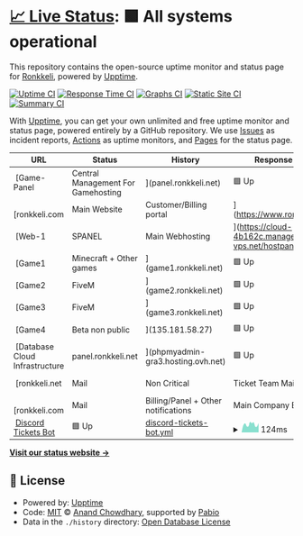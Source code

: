 # [📈 Live Status](https://status.ronkkeli.net): <!--live status--> **🟩 All systems operational**

This repository contains the open-source uptime monitor and status page for [Ronkkeli](https://status.ronkkeli.net), powered by [Upptime](https://github.com/upptime/upptime).

[![Uptime CI](https://github.com/ronkkeli/upptime/workflows/Uptime%20CI/badge.svg)](https://github.com/ronkkeli/upptime/actions?query=workflow%3A%22Uptime+CI%22)
[![Response Time CI](https://github.com/ronkkeli/upptime/workflows/Response%20Time%20CI/badge.svg)](https://github.com/ronkkeli/upptime/actions?query=workflow%3A%22Response+Time+CI%22)
[![Graphs CI](https://github.com/ronkkeli/upptime/workflows/Graphs%20CI/badge.svg)](https://github.com/ronkkeli/upptime/actions?query=workflow%3A%22Graphs+CI%22)
[![Static Site CI](https://github.com/ronkkeli/upptime/workflows/Static%20Site%20CI/badge.svg)](https://github.com/ronkkeli/upptime/actions?query=workflow%3A%22Static+Site+CI%22)
[![Summary CI](https://github.com/ronkkeli/upptime/workflows/Summary%20CI/badge.svg)](https://github.com/ronkkeli/upptime/actions?query=workflow%3A%22Summary+CI%22)

With [Upptime](https://upptime.js.org), you can get your own unlimited and free uptime monitor and status page, powered entirely by a GitHub repository. We use [Issues](https://github.com/ronkkeli/upptime/issues) as incident reports, [Actions](https://github.com/ronkkeli/upptime/actions) as uptime monitors, and [Pages](https://status.ronkkeli.net) for the status page.

<!--start: status pages-->
<!-- This summary is generated by Upptime (https://github.com/upptime/upptime) -->
<!-- Do not edit this manually, your changes will be overwritten -->
<!-- prettier-ignore -->
| URL | Status | History | Response Time | Uptime |
| --- | ------ | ------- | ------------- | ------ |
| <img alt="" src="https://icons.duckduckgo.com/ip3/null.ico" height="13"> [Game-Panel | Central Management For Gamehosting |](panel.ronkkeli.net) | 🟩 Up | [game-panel-central-management-for-gamehosting.yml](https://github.com/1Ronkkeli/upptime/commits/HEAD/history/game-panel-central-management-for-gamehosting.yml) | <details><summary><img alt="Response time graph" src="./graphs/game-panel-central-management-for-gamehosting/response-time-week.png" height="20"> 425ms</summary><br><a href="https://status.ronkkeli.net/history/game-panel-central-management-for-gamehosting"><img alt="Response time 574" src="https://img.shields.io/endpoint?url=https%3A%2F%2Fraw.githubusercontent.com%2F1Ronkkeli%2Fupptime%2FHEAD%2Fapi%2Fgame-panel-central-management-for-gamehosting%2Fresponse-time.json"></a><br><a href="https://status.ronkkeli.net/history/game-panel-central-management-for-gamehosting"><img alt="24-hour response time 6" src="https://img.shields.io/endpoint?url=https%3A%2F%2Fraw.githubusercontent.com%2F1Ronkkeli%2Fupptime%2FHEAD%2Fapi%2Fgame-panel-central-management-for-gamehosting%2Fresponse-time-day.json"></a><br><a href="https://status.ronkkeli.net/history/game-panel-central-management-for-gamehosting"><img alt="7-day response time 425" src="https://img.shields.io/endpoint?url=https%3A%2F%2Fraw.githubusercontent.com%2F1Ronkkeli%2Fupptime%2FHEAD%2Fapi%2Fgame-panel-central-management-for-gamehosting%2Fresponse-time-week.json"></a><br><a href="https://status.ronkkeli.net/history/game-panel-central-management-for-gamehosting"><img alt="30-day response time 574" src="https://img.shields.io/endpoint?url=https%3A%2F%2Fraw.githubusercontent.com%2F1Ronkkeli%2Fupptime%2FHEAD%2Fapi%2Fgame-panel-central-management-for-gamehosting%2Fresponse-time-month.json"></a><br><a href="https://status.ronkkeli.net/history/game-panel-central-management-for-gamehosting"><img alt="1-year response time 574" src="https://img.shields.io/endpoint?url=https%3A%2F%2Fraw.githubusercontent.com%2F1Ronkkeli%2Fupptime%2FHEAD%2Fapi%2Fgame-panel-central-management-for-gamehosting%2Fresponse-time-year.json"></a></details> | <details><summary><a href="https://status.ronkkeli.net/history/game-panel-central-management-for-gamehosting">56.34%</a></summary><a href="https://status.ronkkeli.net/history/game-panel-central-management-for-gamehosting"><img alt="All-time uptime 87.86%" src="https://img.shields.io/endpoint?url=https%3A%2F%2Fraw.githubusercontent.com%2F1Ronkkeli%2Fupptime%2FHEAD%2Fapi%2Fgame-panel-central-management-for-gamehosting%2Fuptime.json"></a><br><a href="https://status.ronkkeli.net/history/game-panel-central-management-for-gamehosting"><img alt="24-hour uptime 98.09%" src="https://img.shields.io/endpoint?url=https%3A%2F%2Fraw.githubusercontent.com%2F1Ronkkeli%2Fupptime%2FHEAD%2Fapi%2Fgame-panel-central-management-for-gamehosting%2Fuptime-day.json"></a><br><a href="https://status.ronkkeli.net/history/game-panel-central-management-for-gamehosting"><img alt="7-day uptime 56.34%" src="https://img.shields.io/endpoint?url=https%3A%2F%2Fraw.githubusercontent.com%2F1Ronkkeli%2Fupptime%2FHEAD%2Fapi%2Fgame-panel-central-management-for-gamehosting%2Fuptime-week.json"></a><br><a href="https://status.ronkkeli.net/history/game-panel-central-management-for-gamehosting"><img alt="30-day uptime 87.86%" src="https://img.shields.io/endpoint?url=https%3A%2F%2Fraw.githubusercontent.com%2F1Ronkkeli%2Fupptime%2FHEAD%2Fapi%2Fgame-panel-central-management-for-gamehosting%2Fuptime-month.json"></a><br><a href="https://status.ronkkeli.net/history/game-panel-central-management-for-gamehosting"><img alt="1-year uptime 87.86%" src="https://img.shields.io/endpoint?url=https%3A%2F%2Fraw.githubusercontent.com%2F1Ronkkeli%2Fupptime%2FHEAD%2Fapi%2Fgame-panel-central-management-for-gamehosting%2Fuptime-year.json"></a></details>
| <img alt="" src="https://icons.duckduckgo.com/ip3/www.ronkkeli.com.ico" height="13"> [ronkkeli.com | Main Website | Customer/Billing portal |](https://www.ronkkeli.com) | 🟩 Up | [ronkkeli-com-main-website-customer-billing-portal.yml](https://github.com/1Ronkkeli/upptime/commits/HEAD/history/ronkkeli-com-main-website-customer-billing-portal.yml) | <details><summary><img alt="Response time graph" src="./graphs/ronkkeli-com-main-website-customer-billing-portal/response-time-week.png" height="20"> 674ms</summary><br><a href="https://status.ronkkeli.net/history/ronkkeli-com-main-website-customer-billing-portal"><img alt="Response time 1585" src="https://img.shields.io/endpoint?url=https%3A%2F%2Fraw.githubusercontent.com%2F1Ronkkeli%2Fupptime%2FHEAD%2Fapi%2Fronkkeli-com-main-website-customer-billing-portal%2Fresponse-time.json"></a><br><a href="https://status.ronkkeli.net/history/ronkkeli-com-main-website-customer-billing-portal"><img alt="24-hour response time 648" src="https://img.shields.io/endpoint?url=https%3A%2F%2Fraw.githubusercontent.com%2F1Ronkkeli%2Fupptime%2FHEAD%2Fapi%2Fronkkeli-com-main-website-customer-billing-portal%2Fresponse-time-day.json"></a><br><a href="https://status.ronkkeli.net/history/ronkkeli-com-main-website-customer-billing-portal"><img alt="7-day response time 674" src="https://img.shields.io/endpoint?url=https%3A%2F%2Fraw.githubusercontent.com%2F1Ronkkeli%2Fupptime%2FHEAD%2Fapi%2Fronkkeli-com-main-website-customer-billing-portal%2Fresponse-time-week.json"></a><br><a href="https://status.ronkkeli.net/history/ronkkeli-com-main-website-customer-billing-portal"><img alt="30-day response time 1585" src="https://img.shields.io/endpoint?url=https%3A%2F%2Fraw.githubusercontent.com%2F1Ronkkeli%2Fupptime%2FHEAD%2Fapi%2Fronkkeli-com-main-website-customer-billing-portal%2Fresponse-time-month.json"></a><br><a href="https://status.ronkkeli.net/history/ronkkeli-com-main-website-customer-billing-portal"><img alt="1-year response time 1585" src="https://img.shields.io/endpoint?url=https%3A%2F%2Fraw.githubusercontent.com%2F1Ronkkeli%2Fupptime%2FHEAD%2Fapi%2Fronkkeli-com-main-website-customer-billing-portal%2Fresponse-time-year.json"></a></details> | <details><summary><a href="https://status.ronkkeli.net/history/ronkkeli-com-main-website-customer-billing-portal">100.00%</a></summary><a href="https://status.ronkkeli.net/history/ronkkeli-com-main-website-customer-billing-portal"><img alt="All-time uptime 99.94%" src="https://img.shields.io/endpoint?url=https%3A%2F%2Fraw.githubusercontent.com%2F1Ronkkeli%2Fupptime%2FHEAD%2Fapi%2Fronkkeli-com-main-website-customer-billing-portal%2Fuptime.json"></a><br><a href="https://status.ronkkeli.net/history/ronkkeli-com-main-website-customer-billing-portal"><img alt="24-hour uptime 100.00%" src="https://img.shields.io/endpoint?url=https%3A%2F%2Fraw.githubusercontent.com%2F1Ronkkeli%2Fupptime%2FHEAD%2Fapi%2Fronkkeli-com-main-website-customer-billing-portal%2Fuptime-day.json"></a><br><a href="https://status.ronkkeli.net/history/ronkkeli-com-main-website-customer-billing-portal"><img alt="7-day uptime 100.00%" src="https://img.shields.io/endpoint?url=https%3A%2F%2Fraw.githubusercontent.com%2F1Ronkkeli%2Fupptime%2FHEAD%2Fapi%2Fronkkeli-com-main-website-customer-billing-portal%2Fuptime-week.json"></a><br><a href="https://status.ronkkeli.net/history/ronkkeli-com-main-website-customer-billing-portal"><img alt="30-day uptime 99.94%" src="https://img.shields.io/endpoint?url=https%3A%2F%2Fraw.githubusercontent.com%2F1Ronkkeli%2Fupptime%2FHEAD%2Fapi%2Fronkkeli-com-main-website-customer-billing-portal%2Fuptime-month.json"></a><br><a href="https://status.ronkkeli.net/history/ronkkeli-com-main-website-customer-billing-portal"><img alt="1-year uptime 99.94%" src="https://img.shields.io/endpoint?url=https%3A%2F%2Fraw.githubusercontent.com%2F1Ronkkeli%2Fupptime%2FHEAD%2Fapi%2Fronkkeli-com-main-website-customer-billing-portal%2Fuptime-year.json"></a></details>
| <img alt="" src="https://icons.duckduckgo.com/ip3/cloud-4b162c.managed-vps.net.ico" height="13"> [Web-1 | SPANEL | Main Webhosting |](https://cloud-4b162c.managed-vps.net/hostpanel/login) | 🟩 Up | [web-1-spanel-main-webhosting.yml](https://github.com/1Ronkkeli/upptime/commits/HEAD/history/web-1-spanel-main-webhosting.yml) | <details><summary><img alt="Response time graph" src="./graphs/web-1-spanel-main-webhosting/response-time-week.png" height="20"> 760ms</summary><br><a href="https://status.ronkkeli.net/history/web-1-spanel-main-webhosting"><img alt="Response time 699" src="https://img.shields.io/endpoint?url=https%3A%2F%2Fraw.githubusercontent.com%2F1Ronkkeli%2Fupptime%2FHEAD%2Fapi%2Fweb-1-spanel-main-webhosting%2Fresponse-time.json"></a><br><a href="https://status.ronkkeli.net/history/web-1-spanel-main-webhosting"><img alt="24-hour response time 762" src="https://img.shields.io/endpoint?url=https%3A%2F%2Fraw.githubusercontent.com%2F1Ronkkeli%2Fupptime%2FHEAD%2Fapi%2Fweb-1-spanel-main-webhosting%2Fresponse-time-day.json"></a><br><a href="https://status.ronkkeli.net/history/web-1-spanel-main-webhosting"><img alt="7-day response time 760" src="https://img.shields.io/endpoint?url=https%3A%2F%2Fraw.githubusercontent.com%2F1Ronkkeli%2Fupptime%2FHEAD%2Fapi%2Fweb-1-spanel-main-webhosting%2Fresponse-time-week.json"></a><br><a href="https://status.ronkkeli.net/history/web-1-spanel-main-webhosting"><img alt="30-day response time 699" src="https://img.shields.io/endpoint?url=https%3A%2F%2Fraw.githubusercontent.com%2F1Ronkkeli%2Fupptime%2FHEAD%2Fapi%2Fweb-1-spanel-main-webhosting%2Fresponse-time-month.json"></a><br><a href="https://status.ronkkeli.net/history/web-1-spanel-main-webhosting"><img alt="1-year response time 699" src="https://img.shields.io/endpoint?url=https%3A%2F%2Fraw.githubusercontent.com%2F1Ronkkeli%2Fupptime%2FHEAD%2Fapi%2Fweb-1-spanel-main-webhosting%2Fresponse-time-year.json"></a></details> | <details><summary><a href="https://status.ronkkeli.net/history/web-1-spanel-main-webhosting">100.00%</a></summary><a href="https://status.ronkkeli.net/history/web-1-spanel-main-webhosting"><img alt="All-time uptime 100.00%" src="https://img.shields.io/endpoint?url=https%3A%2F%2Fraw.githubusercontent.com%2F1Ronkkeli%2Fupptime%2FHEAD%2Fapi%2Fweb-1-spanel-main-webhosting%2Fuptime.json"></a><br><a href="https://status.ronkkeli.net/history/web-1-spanel-main-webhosting"><img alt="24-hour uptime 100.00%" src="https://img.shields.io/endpoint?url=https%3A%2F%2Fraw.githubusercontent.com%2F1Ronkkeli%2Fupptime%2FHEAD%2Fapi%2Fweb-1-spanel-main-webhosting%2Fuptime-day.json"></a><br><a href="https://status.ronkkeli.net/history/web-1-spanel-main-webhosting"><img alt="7-day uptime 100.00%" src="https://img.shields.io/endpoint?url=https%3A%2F%2Fraw.githubusercontent.com%2F1Ronkkeli%2Fupptime%2FHEAD%2Fapi%2Fweb-1-spanel-main-webhosting%2Fuptime-week.json"></a><br><a href="https://status.ronkkeli.net/history/web-1-spanel-main-webhosting"><img alt="30-day uptime 100.00%" src="https://img.shields.io/endpoint?url=https%3A%2F%2Fraw.githubusercontent.com%2F1Ronkkeli%2Fupptime%2FHEAD%2Fapi%2Fweb-1-spanel-main-webhosting%2Fuptime-month.json"></a><br><a href="https://status.ronkkeli.net/history/web-1-spanel-main-webhosting"><img alt="1-year uptime 100.00%" src="https://img.shields.io/endpoint?url=https%3A%2F%2Fraw.githubusercontent.com%2F1Ronkkeli%2Fupptime%2FHEAD%2Fapi%2Fweb-1-spanel-main-webhosting%2Fuptime-year.json"></a></details>
| <img alt="" src="https://icons.duckduckgo.com/ip3/null.ico" height="13"> [Game1 | Minecraft + Other games |](game1.ronkkeli.net) | 🟩 Up | [game1-minecraft-other-games.yml](https://github.com/1Ronkkeli/upptime/commits/HEAD/history/game1-minecraft-other-games.yml) | <details><summary><img alt="Response time graph" src="./graphs/game1-minecraft-other-games/response-time-week.png" height="20"> 119ms</summary><br><a href="https://status.ronkkeli.net/history/game1-minecraft-other-games"><img alt="Response time 109" src="https://img.shields.io/endpoint?url=https%3A%2F%2Fraw.githubusercontent.com%2F1Ronkkeli%2Fupptime%2FHEAD%2Fapi%2Fgame1-minecraft-other-games%2Fresponse-time.json"></a><br><a href="https://status.ronkkeli.net/history/game1-minecraft-other-games"><img alt="24-hour response time 118" src="https://img.shields.io/endpoint?url=https%3A%2F%2Fraw.githubusercontent.com%2F1Ronkkeli%2Fupptime%2FHEAD%2Fapi%2Fgame1-minecraft-other-games%2Fresponse-time-day.json"></a><br><a href="https://status.ronkkeli.net/history/game1-minecraft-other-games"><img alt="7-day response time 119" src="https://img.shields.io/endpoint?url=https%3A%2F%2Fraw.githubusercontent.com%2F1Ronkkeli%2Fupptime%2FHEAD%2Fapi%2Fgame1-minecraft-other-games%2Fresponse-time-week.json"></a><br><a href="https://status.ronkkeli.net/history/game1-minecraft-other-games"><img alt="30-day response time 109" src="https://img.shields.io/endpoint?url=https%3A%2F%2Fraw.githubusercontent.com%2F1Ronkkeli%2Fupptime%2FHEAD%2Fapi%2Fgame1-minecraft-other-games%2Fresponse-time-month.json"></a><br><a href="https://status.ronkkeli.net/history/game1-minecraft-other-games"><img alt="1-year response time 109" src="https://img.shields.io/endpoint?url=https%3A%2F%2Fraw.githubusercontent.com%2F1Ronkkeli%2Fupptime%2FHEAD%2Fapi%2Fgame1-minecraft-other-games%2Fresponse-time-year.json"></a></details> | <details><summary><a href="https://status.ronkkeli.net/history/game1-minecraft-other-games">100.00%</a></summary><a href="https://status.ronkkeli.net/history/game1-minecraft-other-games"><img alt="All-time uptime 100.00%" src="https://img.shields.io/endpoint?url=https%3A%2F%2Fraw.githubusercontent.com%2F1Ronkkeli%2Fupptime%2FHEAD%2Fapi%2Fgame1-minecraft-other-games%2Fuptime.json"></a><br><a href="https://status.ronkkeli.net/history/game1-minecraft-other-games"><img alt="24-hour uptime 100.00%" src="https://img.shields.io/endpoint?url=https%3A%2F%2Fraw.githubusercontent.com%2F1Ronkkeli%2Fupptime%2FHEAD%2Fapi%2Fgame1-minecraft-other-games%2Fuptime-day.json"></a><br><a href="https://status.ronkkeli.net/history/game1-minecraft-other-games"><img alt="7-day uptime 100.00%" src="https://img.shields.io/endpoint?url=https%3A%2F%2Fraw.githubusercontent.com%2F1Ronkkeli%2Fupptime%2FHEAD%2Fapi%2Fgame1-minecraft-other-games%2Fuptime-week.json"></a><br><a href="https://status.ronkkeli.net/history/game1-minecraft-other-games"><img alt="30-day uptime 100.00%" src="https://img.shields.io/endpoint?url=https%3A%2F%2Fraw.githubusercontent.com%2F1Ronkkeli%2Fupptime%2FHEAD%2Fapi%2Fgame1-minecraft-other-games%2Fuptime-month.json"></a><br><a href="https://status.ronkkeli.net/history/game1-minecraft-other-games"><img alt="1-year uptime 100.00%" src="https://img.shields.io/endpoint?url=https%3A%2F%2Fraw.githubusercontent.com%2F1Ronkkeli%2Fupptime%2FHEAD%2Fapi%2Fgame1-minecraft-other-games%2Fuptime-year.json"></a></details>
| <img alt="" src="https://icons.duckduckgo.com/ip3/null.ico" height="13"> [Game2 | FiveM |](game2.ronkkeli.net) | 🟩 Up | [game2-five-m.yml](https://github.com/1Ronkkeli/upptime/commits/HEAD/history/game2-five-m.yml) | <details><summary><img alt="Response time graph" src="./graphs/game2-five-m/response-time-week.png" height="20"> 120ms</summary><br><a href="https://status.ronkkeli.net/history/game2-five-m"><img alt="Response time 108" src="https://img.shields.io/endpoint?url=https%3A%2F%2Fraw.githubusercontent.com%2F1Ronkkeli%2Fupptime%2FHEAD%2Fapi%2Fgame2-five-m%2Fresponse-time.json"></a><br><a href="https://status.ronkkeli.net/history/game2-five-m"><img alt="24-hour response time 126" src="https://img.shields.io/endpoint?url=https%3A%2F%2Fraw.githubusercontent.com%2F1Ronkkeli%2Fupptime%2FHEAD%2Fapi%2Fgame2-five-m%2Fresponse-time-day.json"></a><br><a href="https://status.ronkkeli.net/history/game2-five-m"><img alt="7-day response time 120" src="https://img.shields.io/endpoint?url=https%3A%2F%2Fraw.githubusercontent.com%2F1Ronkkeli%2Fupptime%2FHEAD%2Fapi%2Fgame2-five-m%2Fresponse-time-week.json"></a><br><a href="https://status.ronkkeli.net/history/game2-five-m"><img alt="30-day response time 108" src="https://img.shields.io/endpoint?url=https%3A%2F%2Fraw.githubusercontent.com%2F1Ronkkeli%2Fupptime%2FHEAD%2Fapi%2Fgame2-five-m%2Fresponse-time-month.json"></a><br><a href="https://status.ronkkeli.net/history/game2-five-m"><img alt="1-year response time 108" src="https://img.shields.io/endpoint?url=https%3A%2F%2Fraw.githubusercontent.com%2F1Ronkkeli%2Fupptime%2FHEAD%2Fapi%2Fgame2-five-m%2Fresponse-time-year.json"></a></details> | <details><summary><a href="https://status.ronkkeli.net/history/game2-five-m">99.68%</a></summary><a href="https://status.ronkkeli.net/history/game2-five-m"><img alt="All-time uptime 99.91%" src="https://img.shields.io/endpoint?url=https%3A%2F%2Fraw.githubusercontent.com%2F1Ronkkeli%2Fupptime%2FHEAD%2Fapi%2Fgame2-five-m%2Fuptime.json"></a><br><a href="https://status.ronkkeli.net/history/game2-five-m"><img alt="24-hour uptime 97.73%" src="https://img.shields.io/endpoint?url=https%3A%2F%2Fraw.githubusercontent.com%2F1Ronkkeli%2Fupptime%2FHEAD%2Fapi%2Fgame2-five-m%2Fuptime-day.json"></a><br><a href="https://status.ronkkeli.net/history/game2-five-m"><img alt="7-day uptime 99.68%" src="https://img.shields.io/endpoint?url=https%3A%2F%2Fraw.githubusercontent.com%2F1Ronkkeli%2Fupptime%2FHEAD%2Fapi%2Fgame2-five-m%2Fuptime-week.json"></a><br><a href="https://status.ronkkeli.net/history/game2-five-m"><img alt="30-day uptime 99.91%" src="https://img.shields.io/endpoint?url=https%3A%2F%2Fraw.githubusercontent.com%2F1Ronkkeli%2Fupptime%2FHEAD%2Fapi%2Fgame2-five-m%2Fuptime-month.json"></a><br><a href="https://status.ronkkeli.net/history/game2-five-m"><img alt="1-year uptime 99.91%" src="https://img.shields.io/endpoint?url=https%3A%2F%2Fraw.githubusercontent.com%2F1Ronkkeli%2Fupptime%2FHEAD%2Fapi%2Fgame2-five-m%2Fuptime-year.json"></a></details>
| <img alt="" src="https://icons.duckduckgo.com/ip3/null.ico" height="13"> [Game3 | FiveM |](game3.ronkkeli.net) | 🟩 Up | [game3-five-m.yml](https://github.com/1Ronkkeli/upptime/commits/HEAD/history/game3-five-m.yml) | <details><summary><img alt="Response time graph" src="./graphs/game3-five-m/response-time-week.png" height="20"> 129ms</summary><br><a href="https://status.ronkkeli.net/history/game3-five-m"><img alt="Response time 115" src="https://img.shields.io/endpoint?url=https%3A%2F%2Fraw.githubusercontent.com%2F1Ronkkeli%2Fupptime%2FHEAD%2Fapi%2Fgame3-five-m%2Fresponse-time.json"></a><br><a href="https://status.ronkkeli.net/history/game3-five-m"><img alt="24-hour response time 126" src="https://img.shields.io/endpoint?url=https%3A%2F%2Fraw.githubusercontent.com%2F1Ronkkeli%2Fupptime%2FHEAD%2Fapi%2Fgame3-five-m%2Fresponse-time-day.json"></a><br><a href="https://status.ronkkeli.net/history/game3-five-m"><img alt="7-day response time 129" src="https://img.shields.io/endpoint?url=https%3A%2F%2Fraw.githubusercontent.com%2F1Ronkkeli%2Fupptime%2FHEAD%2Fapi%2Fgame3-five-m%2Fresponse-time-week.json"></a><br><a href="https://status.ronkkeli.net/history/game3-five-m"><img alt="30-day response time 115" src="https://img.shields.io/endpoint?url=https%3A%2F%2Fraw.githubusercontent.com%2F1Ronkkeli%2Fupptime%2FHEAD%2Fapi%2Fgame3-five-m%2Fresponse-time-month.json"></a><br><a href="https://status.ronkkeli.net/history/game3-five-m"><img alt="1-year response time 115" src="https://img.shields.io/endpoint?url=https%3A%2F%2Fraw.githubusercontent.com%2F1Ronkkeli%2Fupptime%2FHEAD%2Fapi%2Fgame3-five-m%2Fresponse-time-year.json"></a></details> | <details><summary><a href="https://status.ronkkeli.net/history/game3-five-m">100.00%</a></summary><a href="https://status.ronkkeli.net/history/game3-five-m"><img alt="All-time uptime 100.00%" src="https://img.shields.io/endpoint?url=https%3A%2F%2Fraw.githubusercontent.com%2F1Ronkkeli%2Fupptime%2FHEAD%2Fapi%2Fgame3-five-m%2Fuptime.json"></a><br><a href="https://status.ronkkeli.net/history/game3-five-m"><img alt="24-hour uptime 100.00%" src="https://img.shields.io/endpoint?url=https%3A%2F%2Fraw.githubusercontent.com%2F1Ronkkeli%2Fupptime%2FHEAD%2Fapi%2Fgame3-five-m%2Fuptime-day.json"></a><br><a href="https://status.ronkkeli.net/history/game3-five-m"><img alt="7-day uptime 100.00%" src="https://img.shields.io/endpoint?url=https%3A%2F%2Fraw.githubusercontent.com%2F1Ronkkeli%2Fupptime%2FHEAD%2Fapi%2Fgame3-five-m%2Fuptime-week.json"></a><br><a href="https://status.ronkkeli.net/history/game3-five-m"><img alt="30-day uptime 100.00%" src="https://img.shields.io/endpoint?url=https%3A%2F%2Fraw.githubusercontent.com%2F1Ronkkeli%2Fupptime%2FHEAD%2Fapi%2Fgame3-five-m%2Fuptime-month.json"></a><br><a href="https://status.ronkkeli.net/history/game3-five-m"><img alt="1-year uptime 100.00%" src="https://img.shields.io/endpoint?url=https%3A%2F%2Fraw.githubusercontent.com%2F1Ronkkeli%2Fupptime%2FHEAD%2Fapi%2Fgame3-five-m%2Fuptime-year.json"></a></details>
| <img alt="" src="https://icons.duckduckgo.com/ip3/null.ico" height="13"> [Game4 | Beta non public |](135.181.58.27) | 🟩 Up | [game4-beta-non-public.yml](https://github.com/1Ronkkeli/upptime/commits/HEAD/history/game4-beta-non-public.yml) | <details><summary><img alt="Response time graph" src="./graphs/game4-beta-non-public/response-time-week.png" height="20"> 140ms</summary><br><a href="https://status.ronkkeli.net/history/game4-beta-non-public"><img alt="Response time 134" src="https://img.shields.io/endpoint?url=https%3A%2F%2Fraw.githubusercontent.com%2F1Ronkkeli%2Fupptime%2FHEAD%2Fapi%2Fgame4-beta-non-public%2Fresponse-time.json"></a><br><a href="https://status.ronkkeli.net/history/game4-beta-non-public"><img alt="24-hour response time 132" src="https://img.shields.io/endpoint?url=https%3A%2F%2Fraw.githubusercontent.com%2F1Ronkkeli%2Fupptime%2FHEAD%2Fapi%2Fgame4-beta-non-public%2Fresponse-time-day.json"></a><br><a href="https://status.ronkkeli.net/history/game4-beta-non-public"><img alt="7-day response time 140" src="https://img.shields.io/endpoint?url=https%3A%2F%2Fraw.githubusercontent.com%2F1Ronkkeli%2Fupptime%2FHEAD%2Fapi%2Fgame4-beta-non-public%2Fresponse-time-week.json"></a><br><a href="https://status.ronkkeli.net/history/game4-beta-non-public"><img alt="30-day response time 134" src="https://img.shields.io/endpoint?url=https%3A%2F%2Fraw.githubusercontent.com%2F1Ronkkeli%2Fupptime%2FHEAD%2Fapi%2Fgame4-beta-non-public%2Fresponse-time-month.json"></a><br><a href="https://status.ronkkeli.net/history/game4-beta-non-public"><img alt="1-year response time 134" src="https://img.shields.io/endpoint?url=https%3A%2F%2Fraw.githubusercontent.com%2F1Ronkkeli%2Fupptime%2FHEAD%2Fapi%2Fgame4-beta-non-public%2Fresponse-time-year.json"></a></details> | <details><summary><a href="https://status.ronkkeli.net/history/game4-beta-non-public">99.96%</a></summary><a href="https://status.ronkkeli.net/history/game4-beta-non-public"><img alt="All-time uptime 99.99%" src="https://img.shields.io/endpoint?url=https%3A%2F%2Fraw.githubusercontent.com%2F1Ronkkeli%2Fupptime%2FHEAD%2Fapi%2Fgame4-beta-non-public%2Fuptime.json"></a><br><a href="https://status.ronkkeli.net/history/game4-beta-non-public"><img alt="24-hour uptime 99.70%" src="https://img.shields.io/endpoint?url=https%3A%2F%2Fraw.githubusercontent.com%2F1Ronkkeli%2Fupptime%2FHEAD%2Fapi%2Fgame4-beta-non-public%2Fuptime-day.json"></a><br><a href="https://status.ronkkeli.net/history/game4-beta-non-public"><img alt="7-day uptime 99.96%" src="https://img.shields.io/endpoint?url=https%3A%2F%2Fraw.githubusercontent.com%2F1Ronkkeli%2Fupptime%2FHEAD%2Fapi%2Fgame4-beta-non-public%2Fuptime-week.json"></a><br><a href="https://status.ronkkeli.net/history/game4-beta-non-public"><img alt="30-day uptime 99.99%" src="https://img.shields.io/endpoint?url=https%3A%2F%2Fraw.githubusercontent.com%2F1Ronkkeli%2Fupptime%2FHEAD%2Fapi%2Fgame4-beta-non-public%2Fuptime-month.json"></a><br><a href="https://status.ronkkeli.net/history/game4-beta-non-public"><img alt="1-year uptime 99.99%" src="https://img.shields.io/endpoint?url=https%3A%2F%2Fraw.githubusercontent.com%2F1Ronkkeli%2Fupptime%2FHEAD%2Fapi%2Fgame4-beta-non-public%2Fuptime-year.json"></a></details>
| <img alt="" src="https://icons.duckduckgo.com/ip3/null.ico" height="13"> [Database Cloud Infrastructure | panel.ronkkeli.net |](phpmyadmin-gra3.hosting.ovh.net) | 🟩 Up | [database-cloud-infrastructure-panel-ronkkeli-net.yml](https://github.com/1Ronkkeli/upptime/commits/HEAD/history/database-cloud-infrastructure-panel-ronkkeli-net.yml) | <details><summary><img alt="Response time graph" src="./graphs/database-cloud-infrastructure-panel-ronkkeli-net/response-time-week.png" height="20"> 119ms</summary><br><a href="https://status.ronkkeli.net/history/database-cloud-infrastructure-panel-ronkkeli-net"><img alt="Response time 108" src="https://img.shields.io/endpoint?url=https%3A%2F%2Fraw.githubusercontent.com%2F1Ronkkeli%2Fupptime%2FHEAD%2Fapi%2Fdatabase-cloud-infrastructure-panel-ronkkeli-net%2Fresponse-time.json"></a><br><a href="https://status.ronkkeli.net/history/database-cloud-infrastructure-panel-ronkkeli-net"><img alt="24-hour response time 117" src="https://img.shields.io/endpoint?url=https%3A%2F%2Fraw.githubusercontent.com%2F1Ronkkeli%2Fupptime%2FHEAD%2Fapi%2Fdatabase-cloud-infrastructure-panel-ronkkeli-net%2Fresponse-time-day.json"></a><br><a href="https://status.ronkkeli.net/history/database-cloud-infrastructure-panel-ronkkeli-net"><img alt="7-day response time 119" src="https://img.shields.io/endpoint?url=https%3A%2F%2Fraw.githubusercontent.com%2F1Ronkkeli%2Fupptime%2FHEAD%2Fapi%2Fdatabase-cloud-infrastructure-panel-ronkkeli-net%2Fresponse-time-week.json"></a><br><a href="https://status.ronkkeli.net/history/database-cloud-infrastructure-panel-ronkkeli-net"><img alt="30-day response time 108" src="https://img.shields.io/endpoint?url=https%3A%2F%2Fraw.githubusercontent.com%2F1Ronkkeli%2Fupptime%2FHEAD%2Fapi%2Fdatabase-cloud-infrastructure-panel-ronkkeli-net%2Fresponse-time-month.json"></a><br><a href="https://status.ronkkeli.net/history/database-cloud-infrastructure-panel-ronkkeli-net"><img alt="1-year response time 108" src="https://img.shields.io/endpoint?url=https%3A%2F%2Fraw.githubusercontent.com%2F1Ronkkeli%2Fupptime%2FHEAD%2Fapi%2Fdatabase-cloud-infrastructure-panel-ronkkeli-net%2Fresponse-time-year.json"></a></details> | <details><summary><a href="https://status.ronkkeli.net/history/database-cloud-infrastructure-panel-ronkkeli-net">100.00%</a></summary><a href="https://status.ronkkeli.net/history/database-cloud-infrastructure-panel-ronkkeli-net"><img alt="All-time uptime 100.00%" src="https://img.shields.io/endpoint?url=https%3A%2F%2Fraw.githubusercontent.com%2F1Ronkkeli%2Fupptime%2FHEAD%2Fapi%2Fdatabase-cloud-infrastructure-panel-ronkkeli-net%2Fuptime.json"></a><br><a href="https://status.ronkkeli.net/history/database-cloud-infrastructure-panel-ronkkeli-net"><img alt="24-hour uptime 100.00%" src="https://img.shields.io/endpoint?url=https%3A%2F%2Fraw.githubusercontent.com%2F1Ronkkeli%2Fupptime%2FHEAD%2Fapi%2Fdatabase-cloud-infrastructure-panel-ronkkeli-net%2Fuptime-day.json"></a><br><a href="https://status.ronkkeli.net/history/database-cloud-infrastructure-panel-ronkkeli-net"><img alt="7-day uptime 100.00%" src="https://img.shields.io/endpoint?url=https%3A%2F%2Fraw.githubusercontent.com%2F1Ronkkeli%2Fupptime%2FHEAD%2Fapi%2Fdatabase-cloud-infrastructure-panel-ronkkeli-net%2Fuptime-week.json"></a><br><a href="https://status.ronkkeli.net/history/database-cloud-infrastructure-panel-ronkkeli-net"><img alt="30-day uptime 100.00%" src="https://img.shields.io/endpoint?url=https%3A%2F%2Fraw.githubusercontent.com%2F1Ronkkeli%2Fupptime%2FHEAD%2Fapi%2Fdatabase-cloud-infrastructure-panel-ronkkeli-net%2Fuptime-month.json"></a><br><a href="https://status.ronkkeli.net/history/database-cloud-infrastructure-panel-ronkkeli-net"><img alt="1-year uptime 100.00%" src="https://img.shields.io/endpoint?url=https%3A%2F%2Fraw.githubusercontent.com%2F1Ronkkeli%2Fupptime%2FHEAD%2Fapi%2Fdatabase-cloud-infrastructure-panel-ronkkeli-net%2Fuptime-year.json"></a></details>
| <img alt="" src="https://icons.duckduckgo.com/ip3/webmail.ronkkeli.net.ico" height="13"> [ronkkeli.net | Mail | Non Critical | Ticket Team Mails |](https://webmail.ronkkeli.net) | 🟩 Up | [ronkkeli-net-mail-non-critical-ticket-team-mails.yml](https://github.com/1Ronkkeli/upptime/commits/HEAD/history/ronkkeli-net-mail-non-critical-ticket-team-mails.yml) | <details><summary><img alt="Response time graph" src="./graphs/ronkkeli-net-mail-non-critical-ticket-team-mails/response-time-week.png" height="20"> 1675ms</summary><br><a href="https://status.ronkkeli.net/history/ronkkeli-net-mail-non-critical-ticket-team-mails"><img alt="Response time 1354" src="https://img.shields.io/endpoint?url=https%3A%2F%2Fraw.githubusercontent.com%2F1Ronkkeli%2Fupptime%2FHEAD%2Fapi%2Fronkkeli-net-mail-non-critical-ticket-team-mails%2Fresponse-time.json"></a><br><a href="https://status.ronkkeli.net/history/ronkkeli-net-mail-non-critical-ticket-team-mails"><img alt="24-hour response time 1441" src="https://img.shields.io/endpoint?url=https%3A%2F%2Fraw.githubusercontent.com%2F1Ronkkeli%2Fupptime%2FHEAD%2Fapi%2Fronkkeli-net-mail-non-critical-ticket-team-mails%2Fresponse-time-day.json"></a><br><a href="https://status.ronkkeli.net/history/ronkkeli-net-mail-non-critical-ticket-team-mails"><img alt="7-day response time 1675" src="https://img.shields.io/endpoint?url=https%3A%2F%2Fraw.githubusercontent.com%2F1Ronkkeli%2Fupptime%2FHEAD%2Fapi%2Fronkkeli-net-mail-non-critical-ticket-team-mails%2Fresponse-time-week.json"></a><br><a href="https://status.ronkkeli.net/history/ronkkeli-net-mail-non-critical-ticket-team-mails"><img alt="30-day response time 1354" src="https://img.shields.io/endpoint?url=https%3A%2F%2Fraw.githubusercontent.com%2F1Ronkkeli%2Fupptime%2FHEAD%2Fapi%2Fronkkeli-net-mail-non-critical-ticket-team-mails%2Fresponse-time-month.json"></a><br><a href="https://status.ronkkeli.net/history/ronkkeli-net-mail-non-critical-ticket-team-mails"><img alt="1-year response time 1354" src="https://img.shields.io/endpoint?url=https%3A%2F%2Fraw.githubusercontent.com%2F1Ronkkeli%2Fupptime%2FHEAD%2Fapi%2Fronkkeli-net-mail-non-critical-ticket-team-mails%2Fresponse-time-year.json"></a></details> | <details><summary><a href="https://status.ronkkeli.net/history/ronkkeli-net-mail-non-critical-ticket-team-mails">100.00%</a></summary><a href="https://status.ronkkeli.net/history/ronkkeli-net-mail-non-critical-ticket-team-mails"><img alt="All-time uptime 100.00%" src="https://img.shields.io/endpoint?url=https%3A%2F%2Fraw.githubusercontent.com%2F1Ronkkeli%2Fupptime%2FHEAD%2Fapi%2Fronkkeli-net-mail-non-critical-ticket-team-mails%2Fuptime.json"></a><br><a href="https://status.ronkkeli.net/history/ronkkeli-net-mail-non-critical-ticket-team-mails"><img alt="24-hour uptime 100.00%" src="https://img.shields.io/endpoint?url=https%3A%2F%2Fraw.githubusercontent.com%2F1Ronkkeli%2Fupptime%2FHEAD%2Fapi%2Fronkkeli-net-mail-non-critical-ticket-team-mails%2Fuptime-day.json"></a><br><a href="https://status.ronkkeli.net/history/ronkkeli-net-mail-non-critical-ticket-team-mails"><img alt="7-day uptime 100.00%" src="https://img.shields.io/endpoint?url=https%3A%2F%2Fraw.githubusercontent.com%2F1Ronkkeli%2Fupptime%2FHEAD%2Fapi%2Fronkkeli-net-mail-non-critical-ticket-team-mails%2Fuptime-week.json"></a><br><a href="https://status.ronkkeli.net/history/ronkkeli-net-mail-non-critical-ticket-team-mails"><img alt="30-day uptime 100.00%" src="https://img.shields.io/endpoint?url=https%3A%2F%2Fraw.githubusercontent.com%2F1Ronkkeli%2Fupptime%2FHEAD%2Fapi%2Fronkkeli-net-mail-non-critical-ticket-team-mails%2Fuptime-month.json"></a><br><a href="https://status.ronkkeli.net/history/ronkkeli-net-mail-non-critical-ticket-team-mails"><img alt="1-year uptime 100.00%" src="https://img.shields.io/endpoint?url=https%3A%2F%2Fraw.githubusercontent.com%2F1Ronkkeli%2Fupptime%2FHEAD%2Fapi%2Fronkkeli-net-mail-non-critical-ticket-team-mails%2Fuptime-year.json"></a></details>
| <img alt="" src="https://icons.duckduckgo.com/ip3/null.ico" height="13"> [ronkkeli.com | Mail | Billing/Panel + Other notifications | Main Company Emails |](mail.google.com) | 🟩 Up | [ronkkeli-com-mail-billing-panel-other-notifications-main-company-emails.yml](https://github.com/1Ronkkeli/upptime/commits/HEAD/history/ronkkeli-com-mail-billing-panel-other-notifications-main-company-emails.yml) | <details><summary><img alt="Response time graph" src="./graphs/ronkkeli-com-mail-billing-panel-other-notifications-main-company-emails/response-time-week.png" height="20"> 5ms</summary><br><a href="https://status.ronkkeli.net/history/ronkkeli-com-mail-billing-panel-other-notifications-main-company-emails"><img alt="Response time 4" src="https://img.shields.io/endpoint?url=https%3A%2F%2Fraw.githubusercontent.com%2F1Ronkkeli%2Fupptime%2FHEAD%2Fapi%2Fronkkeli-com-mail-billing-panel-other-notifications-main-company-emails%2Fresponse-time.json"></a><br><a href="https://status.ronkkeli.net/history/ronkkeli-com-mail-billing-panel-other-notifications-main-company-emails"><img alt="24-hour response time 6" src="https://img.shields.io/endpoint?url=https%3A%2F%2Fraw.githubusercontent.com%2F1Ronkkeli%2Fupptime%2FHEAD%2Fapi%2Fronkkeli-com-mail-billing-panel-other-notifications-main-company-emails%2Fresponse-time-day.json"></a><br><a href="https://status.ronkkeli.net/history/ronkkeli-com-mail-billing-panel-other-notifications-main-company-emails"><img alt="7-day response time 5" src="https://img.shields.io/endpoint?url=https%3A%2F%2Fraw.githubusercontent.com%2F1Ronkkeli%2Fupptime%2FHEAD%2Fapi%2Fronkkeli-com-mail-billing-panel-other-notifications-main-company-emails%2Fresponse-time-week.json"></a><br><a href="https://status.ronkkeli.net/history/ronkkeli-com-mail-billing-panel-other-notifications-main-company-emails"><img alt="30-day response time 4" src="https://img.shields.io/endpoint?url=https%3A%2F%2Fraw.githubusercontent.com%2F1Ronkkeli%2Fupptime%2FHEAD%2Fapi%2Fronkkeli-com-mail-billing-panel-other-notifications-main-company-emails%2Fresponse-time-month.json"></a><br><a href="https://status.ronkkeli.net/history/ronkkeli-com-mail-billing-panel-other-notifications-main-company-emails"><img alt="1-year response time 4" src="https://img.shields.io/endpoint?url=https%3A%2F%2Fraw.githubusercontent.com%2F1Ronkkeli%2Fupptime%2FHEAD%2Fapi%2Fronkkeli-com-mail-billing-panel-other-notifications-main-company-emails%2Fresponse-time-year.json"></a></details> | <details><summary><a href="https://status.ronkkeli.net/history/ronkkeli-com-mail-billing-panel-other-notifications-main-company-emails">100.00%</a></summary><a href="https://status.ronkkeli.net/history/ronkkeli-com-mail-billing-panel-other-notifications-main-company-emails"><img alt="All-time uptime 100.00%" src="https://img.shields.io/endpoint?url=https%3A%2F%2Fraw.githubusercontent.com%2F1Ronkkeli%2Fupptime%2FHEAD%2Fapi%2Fronkkeli-com-mail-billing-panel-other-notifications-main-company-emails%2Fuptime.json"></a><br><a href="https://status.ronkkeli.net/history/ronkkeli-com-mail-billing-panel-other-notifications-main-company-emails"><img alt="24-hour uptime 100.00%" src="https://img.shields.io/endpoint?url=https%3A%2F%2Fraw.githubusercontent.com%2F1Ronkkeli%2Fupptime%2FHEAD%2Fapi%2Fronkkeli-com-mail-billing-panel-other-notifications-main-company-emails%2Fuptime-day.json"></a><br><a href="https://status.ronkkeli.net/history/ronkkeli-com-mail-billing-panel-other-notifications-main-company-emails"><img alt="7-day uptime 100.00%" src="https://img.shields.io/endpoint?url=https%3A%2F%2Fraw.githubusercontent.com%2F1Ronkkeli%2Fupptime%2FHEAD%2Fapi%2Fronkkeli-com-mail-billing-panel-other-notifications-main-company-emails%2Fuptime-week.json"></a><br><a href="https://status.ronkkeli.net/history/ronkkeli-com-mail-billing-panel-other-notifications-main-company-emails"><img alt="30-day uptime 100.00%" src="https://img.shields.io/endpoint?url=https%3A%2F%2Fraw.githubusercontent.com%2F1Ronkkeli%2Fupptime%2FHEAD%2Fapi%2Fronkkeli-com-mail-billing-panel-other-notifications-main-company-emails%2Fuptime-month.json"></a><br><a href="https://status.ronkkeli.net/history/ronkkeli-com-mail-billing-panel-other-notifications-main-company-emails"><img alt="1-year uptime 100.00%" src="https://img.shields.io/endpoint?url=https%3A%2F%2Fraw.githubusercontent.com%2F1Ronkkeli%2Fupptime%2FHEAD%2Fapi%2Fronkkeli-com-mail-billing-panel-other-notifications-main-company-emails%2Fuptime-year.json"></a></details>
| <img alt="" src="https://icons.duckduckgo.com/ip3/null.ico" height="13"> [Discord Tickets Bot](91.107.212.48) | 🟩 Up | [discord-tickets-bot.yml](https://github.com/1Ronkkeli/upptime/commits/HEAD/history/discord-tickets-bot.yml) | <details><summary><img alt="Response time graph" src="./graphs/discord-tickets-bot/response-time-week.png" height="20"> 124ms</summary><br><a href="https://status.ronkkeli.net/history/discord-tickets-bot"><img alt="Response time 120" src="https://img.shields.io/endpoint?url=https%3A%2F%2Fraw.githubusercontent.com%2F1Ronkkeli%2Fupptime%2FHEAD%2Fapi%2Fdiscord-tickets-bot%2Fresponse-time.json"></a><br><a href="https://status.ronkkeli.net/history/discord-tickets-bot"><img alt="24-hour response time 118" src="https://img.shields.io/endpoint?url=https%3A%2F%2Fraw.githubusercontent.com%2F1Ronkkeli%2Fupptime%2FHEAD%2Fapi%2Fdiscord-tickets-bot%2Fresponse-time-day.json"></a><br><a href="https://status.ronkkeli.net/history/discord-tickets-bot"><img alt="7-day response time 124" src="https://img.shields.io/endpoint?url=https%3A%2F%2Fraw.githubusercontent.com%2F1Ronkkeli%2Fupptime%2FHEAD%2Fapi%2Fdiscord-tickets-bot%2Fresponse-time-week.json"></a><br><a href="https://status.ronkkeli.net/history/discord-tickets-bot"><img alt="30-day response time 120" src="https://img.shields.io/endpoint?url=https%3A%2F%2Fraw.githubusercontent.com%2F1Ronkkeli%2Fupptime%2FHEAD%2Fapi%2Fdiscord-tickets-bot%2Fresponse-time-month.json"></a><br><a href="https://status.ronkkeli.net/history/discord-tickets-bot"><img alt="1-year response time 120" src="https://img.shields.io/endpoint?url=https%3A%2F%2Fraw.githubusercontent.com%2F1Ronkkeli%2Fupptime%2FHEAD%2Fapi%2Fdiscord-tickets-bot%2Fresponse-time-year.json"></a></details> | <details><summary><a href="https://status.ronkkeli.net/history/discord-tickets-bot">100.00%</a></summary><a href="https://status.ronkkeli.net/history/discord-tickets-bot"><img alt="All-time uptime 100.00%" src="https://img.shields.io/endpoint?url=https%3A%2F%2Fraw.githubusercontent.com%2F1Ronkkeli%2Fupptime%2FHEAD%2Fapi%2Fdiscord-tickets-bot%2Fuptime.json"></a><br><a href="https://status.ronkkeli.net/history/discord-tickets-bot"><img alt="24-hour uptime 100.00%" src="https://img.shields.io/endpoint?url=https%3A%2F%2Fraw.githubusercontent.com%2F1Ronkkeli%2Fupptime%2FHEAD%2Fapi%2Fdiscord-tickets-bot%2Fuptime-day.json"></a><br><a href="https://status.ronkkeli.net/history/discord-tickets-bot"><img alt="7-day uptime 100.00%" src="https://img.shields.io/endpoint?url=https%3A%2F%2Fraw.githubusercontent.com%2F1Ronkkeli%2Fupptime%2FHEAD%2Fapi%2Fdiscord-tickets-bot%2Fuptime-week.json"></a><br><a href="https://status.ronkkeli.net/history/discord-tickets-bot"><img alt="30-day uptime 100.00%" src="https://img.shields.io/endpoint?url=https%3A%2F%2Fraw.githubusercontent.com%2F1Ronkkeli%2Fupptime%2FHEAD%2Fapi%2Fdiscord-tickets-bot%2Fuptime-month.json"></a><br><a href="https://status.ronkkeli.net/history/discord-tickets-bot"><img alt="1-year uptime 100.00%" src="https://img.shields.io/endpoint?url=https%3A%2F%2Fraw.githubusercontent.com%2F1Ronkkeli%2Fupptime%2FHEAD%2Fapi%2Fdiscord-tickets-bot%2Fuptime-year.json"></a></details>

<!--end: status pages-->

[**Visit our status website →**](https://status.ronkkeli.net)

## 📄 License

- Powered by: [Upptime](https://github.com/upptime/upptime)
- Code: [MIT](./LICENSE) © [Anand Chowdhary](https://anandchowdhary.com), supported by [Pabio](https://pabio.com)
- Data in the `./history` directory: [Open Database License](https://opendatacommons.org/licenses/odbl/1-0/)
